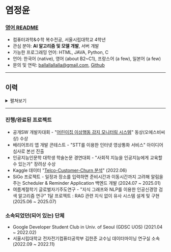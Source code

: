 # 염정윤
### **[영어 README](https://github.com/owao/owao#readme)**
- 컴퓨터과학&수학 복수전공, 서울시립대학교 4학년
- 관심 분야: **AI 알고리즘 및 모델 개발**, 서버 개발
- 가능한 프로그래밍 언어: HTML, JAVA, Python, C
- 언어: 한국어 (native), 영어 (about B2~C1), 프랑스어 (a few), 일본어 (a few)
- 문의 및 연락: ballallallalla@gmail.com, [Github](https://github.com/owao)

---

## 이력

<details>
<summary>펼쳐보기</summary>

### 2018.03 ~ 2021.02
- 하나고 9기(전국단위 자율형 사립고등학교)

### 2021.03 ~ 2022.02
- **5월**
    - <Hackathon> JunctionXSeoul 해커톤 참가(국제 온라인 해커톤) - 프론트엔드 개발 및 디자인
- **4월 ~ 8월**
    - GDSC 프로젝트 팀 “어린이집 이상행동 감지 모니터링 시스템” 개발 - Hub 개발자 (백엔드와 협업)
- **4월 ~ 2월**
    - Google Developer Students Club 멤버(GDSC) - Web-Bigginer Team, 2021 Spring Project team, Mobile Team에 참여
- **5월 ~ 9월**
    - 배리어프리 앱 개발 콘테스트 - STT를 이용한 인터넷 영상통화 서비스(아이디어 제출)

### 2022.03 ~ 2023.02
- **3월**
    - 인공지능인문학 대학생 학술논문 경연대회 – “사회적 지능을 인공지능에게 교육할 수 있는가” 논문 작성
- **8월**
    - 시립대 캠퍼스타운 취업사관학교 인공지능 개발 중급 과정 학습
- **9월 ~ 11월**
    - 서울시립대학교 전자전기컴퓨터공학부 김한준 교수님 데이터마이닝 연구실 소속
 
### 2024.03 ~ 2025.02
- **7월 ~ 1월**
    - SiGo 프로젝트 - 백엔드 개발
 
### 2025.02 ~ 
- **6월 ~ 7월**
    - 서울시립대학교 여름계절학기 글로벌자기주도연구 - "지식 그래프와 NLP를 이용한 인공신경망 검색 알고리즘 연구" 프로젝트 수행(RAG 설계 및 응용 구현) 

</details>

---

### 진행/완료된 프로젝트
- 공개SW 개발자대회 - "[어린이집 이상행동 감지 모니터링 시스템](https://github.com/DSC-University-of-Seoul/2021-spring-project)" 동상(오에스비씨상) 수상
- 배리어프리 앱 개발 콘테스트 - "STT를 이용한 인터넷 영상통화 서비스" 아이디어 심사로 본선 진출
- 인공지능인문학 대학생 학술논문 경연대회 - "사회적 지능을 인공지능에게 교육할 수 있는가" 장려상 수상
- Kaggle 데이터 "[Telco-Customer-Churn 분석](https://colab.research.google.com/drive/1-yaSEywrlyxBFQP6wKASBk7_vNabwFpj?hl=ko)" (2022.06)
- SiGo 프로젝트 - 일정과 장소를 입력하면 준비시간과 이동시간까지 고려해 알림을 주는 Scheduler & Reminder Application 백엔드 개발 (2024.07 ~ 2025.01)
- 여름계절학기 글로벌자기주도연구 - "지식 그래프와 NLP를 이용한 인공신경망 검색 알고리즘 연구" 1달 프로젝트 : RAG 관련 지식 없이 유사 시스템 설계 및 구현 (2025.06 ~ 2025.07)

### 소속되었던(되어 있는) 단체
- Google Developer Student Club in Univ. of Seoul (GDSC UOS) (2021.04 ~ 2022.02)
- 서울시립대학교 전자전기컴퓨터공학부 김한준 교수님 데이터마이닝 연구실 소속 (2022.09 ~ 2022.11)
